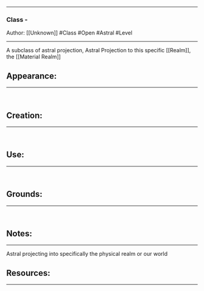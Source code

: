 - - -
### Class - 
Author: [[Unknown]]
#Class #Open #Astral #Level
- - - 
A subclass of astral projection, 
Astral Projection to this specific [[Realm]], the [[Material Realm]]

## Appearance:<br>
- - -

<br>

## Creation: <br>
- - -
<br>

## Use:<br>
- - -
<br>

## Grounds:<br>
- - -
<br>

## Notes:<br>
- - - 
Astral projecting into specifically the physical realm or our world

## Resources:
- - -
